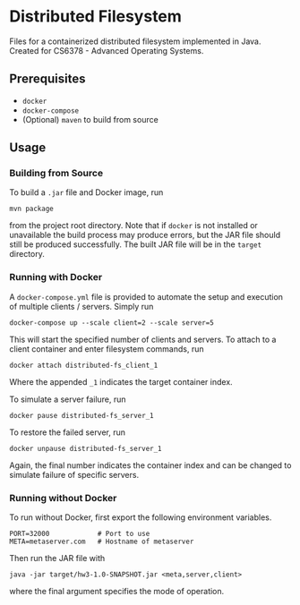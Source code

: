 # Distributed Filesystem
Files for a containerized distributed filesystem implemented
in Java. Created for CS6378 - Advanced Operating Systems.

## Prerequisites
* `docker`
* `docker-compose`
* (Optional) `maven` to build from source

## Usage

### Building from Source
To build a `.jar` file and Docker image, run 

```
mvn package
```

from the project root directory. Note that if `docker` is not
installed or unavailable the build process may produce errors,
but the JAR file should still be produced successfully. 
The built JAR file will be in the `target` directory.

### Running with Docker
A `docker-compose.yml` file is provided to automate the
setup and execution of multiple clients / servers. Simply run 

```
docker-compose up --scale client=2 --scale server=5
```

This will start the specified number of clients and servers. To 
attach to a client container and enter filesystem commands, run 

```
docker attach distributed-fs_client_1
```

Where the appended `_1` indicates the target container index.

To simulate a server failure, run 

```
docker pause distributed-fs_server_1
```

To restore the failed server, run

```
docker unpause distributed-fs_server_1
```

Again, the final number indicates the container index and can be
changed to simulate failure of specific servers.


### Running without Docker

To run without Docker, first export the following environment variables.

```
PORT=32000            # Port to use
META=metaserver.com   # Hostname of metaserver
```

Then run the JAR file with 

```
java -jar target/hw3-1.0-SNAPSHOT.jar <meta,server,client>
```

where the final argument specifies the mode of operation.
